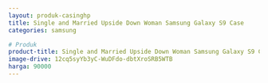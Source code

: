 ```yaml
---
layout: produk-casinghp
title: Single and Married Upside Down Woman Samsung Galaxy S9 Case
categories: samsung

# Produk
product-title: Single and Married Upside Down Woman Samsung Galaxy S9 Case
image-drive: 12cq5syYb3yC-WuDFdo-dbtXroSRB5WTB
harga: 90000
---
```

